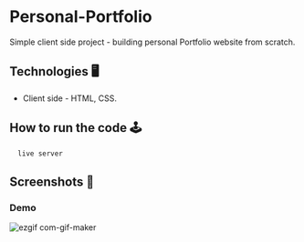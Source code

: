 # Personal-Portfolio

Simple client side project - building personal Portfolio website from scratch.

## Technologies  🖥

 - Client side - HTML, CSS.

## How to run the code 🕹

```bash
  live server
```

## Screenshots  📸

 ### Demo

![ezgif com-gif-maker](https://user-images.githubusercontent.com/82371151/203546783-80fa8c7e-dbdc-4dfe-b0ef-daf931bfcf49.gif)


